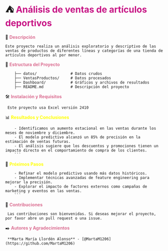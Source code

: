 # :tent: <span style="color:MediumVioletRed">**Análisis de ventas de artículos deportivos**</span>

:book: <span style="color:PaleVioletRed">**Descripción**</span>

    Este proyecto realiza un análisis exploratorio y descriptivo de las ventas de productos de diferentes líneas y categorías de una tienda de artículos deportivos al por menor.
        

:file_folder: <span style="color:PaleVioletRed">**Estructura del Proyecto**</span>


        ├── datos/               # Datos crudos
        ├── VentasProductos/     # Datos procesados
        ├── Dashboard/           # Gráficos y archivos de resultados
        ├── README.md            # Descripción del proyecto
     

🛠️ <span style="color:PaleVioletRed">**Instalación y Requisitos**</span>

     Este proyecto usa Excel versión 2410 


📊 <span style="color:Yellow">**Resultados y Conclusiones**</span>

        - Identificamos un aumento estacional en las ventas durante los meses de noviembre y diciembre.
        - El modelo predictivo alcanzó un 85% de precisión en la estimación de ventas futuras.
        - El análisis sugiere que los descuentos y promociones tienen un impacto directo en el comportamiento de compra de los clientes.
        ```

🔄 <span style="color:Yellow">**Próximos Pasos**</span>

        - Refinar el modelo predictivo usando más datos históricos.
        - Implementar técnicas avanzadas de feature engineering para mejorar la precisión.
        - Explorar el impacto de factores externos como campañas de marketing y eventos en las ventas.
        ```

🤝 <span style="color:PaleVioletRed">**Contribuciones**</span>

     Las contribuciones son bienvenidas. Si deseas mejorar el proyecto, por favor abre un pull request o una issue.


✒️ <span style="color:PaleVioletRed">**Autores y Agradecimientos**</span>

     **Marta María Llordén Alonso** - [@MartaM1206](https://github.com/MartaM1206)
     

